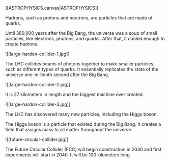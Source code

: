 [[ASTROPHYSICS.canvas|ASTROPHYSICS]]

Hadrons, such as protons and neutrons, are particles that are made of quarks.

Until 380,000 years after the Big Bang, the universe was a soup of small particles, like electrons, photons, and quarks. After that, it cooled enough to create hadrons.

![[large-hardon-collider-1.jpg]]

The LHC collides beams of photons together to make smaller particles, such as different types of quarks. It essentially replicates the state of the universe one-millionth second after the Big Bang.

![[large-hardon-collider-2.jpg]]

It is 27 kilometers in length and the biggest machine ever created.

![[large-hardon-collider-3.jpg]]

The LHC has discovered many new particles, including the Higgs boson.

The Higgs boson is a particle that existed during the Big Bang. It creates a field that assigns mass to all matter throughout the universe.

![[future-circular-collider.jpg]]

The Future Circular Collider (FCC) will begin construction in 2030 and first experiments will start in 2040. It will be 100 kilometers long.